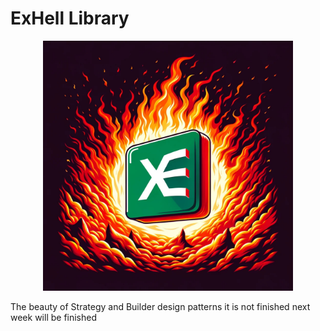 # ExHell Library 
<p align="center">
  <img src="ExHell.jpg" width="400" height="400">
</p>

The beauty of Strategy and Builder design patterns it is not finished next week will be finished
